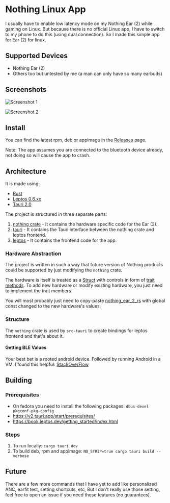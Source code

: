 # Nothing Linux App

I usually have to enable low latency mode on my Nothing Ear (2) while gaming on Linux.
But because there is no official Linux app, I have to switch to my phone to do this (using dual connection).
So I made this simple app for Ear (2) for linux.

## Supported Devices

- Nothing Ear (2)
- Others too but untested by me (a man can only have so many earbuds)

## Screenshots

![Screenshot 1](readme/1.png)

![Screenshot 2](readme/2.png)

## Install

You can find the latest rpm, deb or appimage in the [Releases](https://github.com/sn99/nothing-linux/releases) page.

Note: The app assumes you are connected to the bluetooth device already, not doing so will cause the app to crash.

## Architecture

It is made using:

- [Rust](https://www.rust-lang.org/)
- [Leptos 0.6.xx](https://docs.rs/leptos/0.6.14/leptos/index.html)
- [Tauri 2.0](https://v2.tauri.app/)

The project is structured in three separate parts:

1. [nothing crate](nothing) - It contains the hardware specific code for the Ear (2).
2. [tauri](src-tauri) - It contains the Tauri interface between the nothing crate and leptos frontend.
3. [leptos](src) - It contains the frontend code for the app.

### Hardware Abstraction

The project is written in such a way that future version of Nothing products could be supported by just modifying
the `nothing` crate.

The hardware is itself is treated as a [Struct](nothing/src/nothing_ear_2.rs) with controls in form
of [trait methods](nothing/src/lib.rs).
To add new hardware or modify existing hardware, you just need to implement the trait members.

You will most probably just need to copy-paste [nothing_ear_2_rs](nothing/src/nothing_ear_2.rs) with global const
changed to the new hardware's values.

### Structure

The `nothing` crate is used by `src-tauri` to create bindings for leptos frontend and that's about it.

#### Getting BLE Values

Your best bet is a rooted android device. Followed by running Android in a VM. I found this
helpful: [StackOverFlow](https://stackoverflow.com/questions/23877761/sniffing-logging-your-own-android-bluetooth-traffic)

## Building

### Prerequisites

- On fedora you need to install the following packages: `dbus-devel pkgconf-pkg-config`
- https://v2.tauri.app/start/prerequisites/
- https://book.leptos.dev/getting_started/index.html

### Steps

1. To run locally: `cargo tauri dev`
2. To build deb, rpm and appimage: `NO_STRIP=true cargo tauri build --verbose`

## Future

There are a few more commands that I have yet to add like personalized ANC, earfit test, setting shortcuts, etc, But I
don't really use those setting, feel free to open an issue if you need those features (no guarantees).